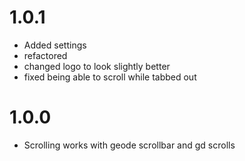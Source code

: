 # 1.0.1
- Added settings
- refactored
- changed logo to look slightly better
- fixed being able to scroll while tabbed out
# 1.0.0
- Scrolling works with geode scrollbar and gd scrolls